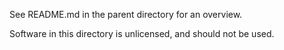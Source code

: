 See README.md in the parent directory for an overview.

Software in this directory is unlicensed, and should not be used.
